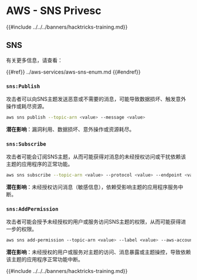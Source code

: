 # AWS - SNS Privesc

{{#include ../../../banners/hacktricks-training.md}}

## SNS

有关更多信息，请查看：

{{#ref}}
../aws-services/aws-sns-enum.md
{{#endref}}

### `sns:Publish`

攻击者可以向SNS主题发送恶意或不需要的消息，可能导致数据损坏、触发意外操作或耗尽资源。
```bash
aws sns publish --topic-arn <value> --message <value>
```
**潜在影响**：漏洞利用、数据损坏、意外操作或资源耗尽。

### `sns:Subscribe`

攻击者可能会订阅SNS主题，从而可能获得对消息的未经授权访问或干扰依赖该主题的应用程序的正常功能。
```bash
aws sns subscribe --topic-arn <value> --protocol <value> --endpoint <value>
```
**潜在影响**：未经授权访问消息（敏感信息），依赖受影响主题的应用程序服务中断。

### `sns:AddPermission`

攻击者可能会授予未经授权的用户或服务访问SNS主题的权限，从而可能获得进一步的权限。
```css
aws sns add-permission --topic-arn <value> --label <value> --aws-account-id <value> --action-name <value>
```
**潜在影响**：未经授权的用户或服务对主题的访问、消息暴露或主题操控，导致依赖该主题的应用程序正常功能中断。

{{#include ../../../banners/hacktricks-training.md}}
